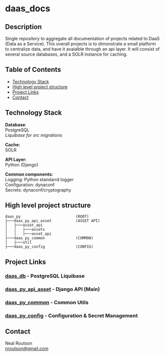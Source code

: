 # daas_docs

## Description

Single repository  to aggregate all documentation of projects related to DaaS (Data as a Service).  This overall projects is to dimonstrate a small platform to centralize data, and have it avaialble through an api layer.  It will consist of several source databases, and a SOLR instance for caching.

## Table of Contents

- [Technology Stack](#technology-stack)
- [High level project structure](#high-level-project-structure)
- [Project Links](#project-links)
- [Contact](#contact)

## Technology Stack
__Database__:  
PostgreSQL  
_Liquibase for src migrations_  

__Cache:__  
SOLR

__API Layer:__  
Python (Django)

__Common components:__  
Logging: Python standarrd logger  
Configuration:  dynaconf  
Secrets: dynaconf/cryptography

## High level project structure

    daas_py 						(ROOT)
    ├───daas_py_api_asset 			(ASSET API)
    │   ├───asset_api
    │   │   ├───assets
    │   │   ├───asset_api
    ├───daas_py_common				(COMMON)
    │   ├───util
    ├───daas_py_config				(CONFIG)

## Project Links
### [daas_db](https://github.com/nealrout/daas_db) - PostgreSQL Liquibase

### [daas_py_api_asset](https://github.com/nealrout/daas_py_api_asset) - Django API (Main)

### [daas_py_common](https://github.com/nealrout/daas_py_common) - Common Utils

### [daas_py_config](https://github.com/nealrout/daas_py_config) - Configuration & Secret Management

## Contact
Neal Routson  
nroutson@gmail.com
